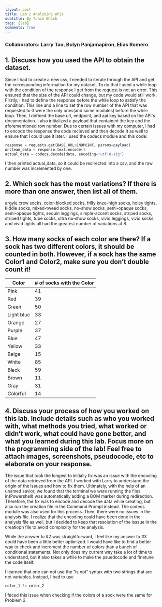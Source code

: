 ```yaml
---
layout: post
title: Lab 2 Analyzing APIs
subtitle: By Tuhin Ghosh
tags: [lab]
comments: true
---
```


### Collaborators: Larry Tao, Bulyn Panjamapiron, Elias Romero

## 1. Discuss how you used the API to obtain the dataset.

Since I had to create a new csv, I needed to iterate through the API and get the corresponding information for my dataset. To do that I used a while loop with the condition of 
the response I get from the request is not an error. This ensured that the size of the API could change, but my code would still work. Firstly, I had to define the response before the while
loop to satisfy the condition. This line and a line to set the row number of the API that was requested to 0 were the only ones(and some modules) before the while loop. Then, I defined the 
base url, endpoint, and api key based on the API's documentation. I also initialized a payload that contained the key and the aforementioned row number. Due to certain issues with my computer,
I had to encode the response the code recieved and then decode it as well to ensure that I could use it later. I used the codecs module and this code:

```python
response = requests.get(BASE_URL+ENDPOINT, params=payload)
unclean_data = response.text.encode()
actual_data = codecs.decode(data, encoding="utf-8-sig")
```
I then printed actual_data, so it could be redirected into a csv, and the row number was incremented by one.

## 2. Which sock has the most variations? If there is more than one answer, then list all of them.

argyle crew socks, color-blocked socks, frilly knee-high socks, holey tights, kiddie socks, mixed-tweed socks, no-show socks, semi-opaque socks, semi-opaque tights, sequin leggings, simple-accent socks, 
striped socks, striped tights, tube socks, ultra no-show socks, vivid leggings, vivid socks, and vivid tights all had the greatest number of variations at 8.

## 3. How many socks of each color are there? If a sock has two different colors, it should be counted in both. However, if a sock has the same Color1 and Color2, make sure you don’t double count it!

|Color|# of socks with the Color|
|-----|-------------------------|
|Pink|41| 
|Red|39|
|Green|50| 
Light blue| 33
Orange| 27
Purple| 37 
Blue| 47 
Yellow| 33 
Beige| 15 
White| 85 
Black| 59 
Brown| 11 
Gray| 31 
Colorful| 14

## 4. Discuss your process of how you worked on this lab. Include details such as who you worked with, what methods you tried, what worked or didn’t work, what could have gone better, and what you learned during this lab. Focus more on the programming side of the lab! Feel free to attach images, screenshots, pseudocode, etc to elaborate on your response.

The issue that took the longest to initially fix was an issue with the encoding of the data retrieved from the API. I worked with Larry to understand the origin of the issues and how to fix them. Ultimately, with the help of an unamed savior, we found that the terminal we were running the files in(Powershell) was automatically adding a BOM marker during redirection. Therefore, the fix was to encode and decode the data while creating, but also run the creation file in the Command Prompt instead. The codecs module was also used for this process. Then, there were no issues in the analysis file. I realize that the encoding could have been done in the analysis file as well, but I decided to keep that resolution of the isssue in the creatiopn file to avoid complexity for the analysis. 

While the answer to #2 was straightforward, I feel like my answer to #3 could have been a little better optimized. I would have like to find a better way to check and increment the number of colors than a bunch of conditional statements. Not only does my current way take a lot of time to understand, but it also takes a while to make the psuedocode and finetune the code itself. 

I learned that one can not use the "is not" syntax with two strings that are not variables. Instead, I had to use 
```python
color_1 != color_2
```
I faced this issue when checking if the colors of a sock were the same for Problem 3. 
